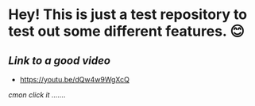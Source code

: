 # Hey! This is just a test repository to test out some different features. 😊

## ***Link to a good video***
- https://youtu.be/dQw4w9WgXcQ

_cmon click it ......._
